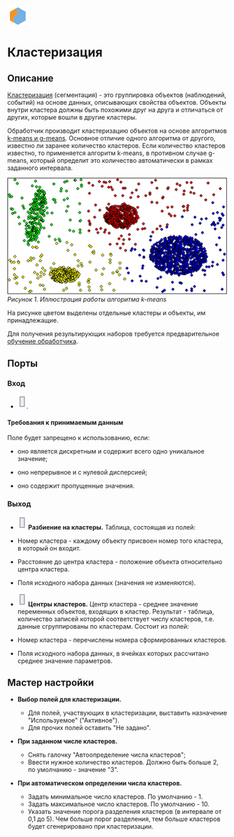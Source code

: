 ![](../../media/app/icons/vendors/clusterization.svg)
# Кластеризация

## Описание

 
[Кластеризация](https://basegroup.ru/community/glossary/clustering) (сегментация) - это группировка объектов (наблюдений, событий) на основе данных, описывающих свойства объектов. Объекты внутри кластера должны быть похожими друг на друга и отличаться от других, которые вошли в другие кластеры.

Обработчик производит кластеризацию объектов на основе алгоритмов [k-means и g-means](https://basegroup.ru/deductor/function/algorithm/clustering). Основное отличие одного алгоритма от другого, известно ли заранее количество кластеров. Если количество кластеров известно, то применяется алгоритм k-means, в противном случае g-means, который определит это количество автоматически в рамках заданного интервала.

![](../../media/app/processors/data_mining/clustering_1.png) 
*Рисунок 1. Иллюстрация работы алгоритма k-means*

На рисунке цветом выделены отдельные кластеры и объекты, им принадлежащие.

Для получения результирующих наборов требуется предварительное [обучение обработчика](../../app/glossary/training_processors.md).

## Порты

### Вход

* ![](../../media/app/icons/ports/output_table_inactive.svg). 


#### Требования к принимаемым данным

Поле будет запрещено к использованию, если:

*  оно является дискретным и содержит всего одно уникальное значение;

*  оно непрерывное и с нулевой дисперсией;

*  оно содержит пропущенные значения.

### Выход

* ![](../../media/app/icons/ports/output_table_inactive.svg) **Разбиение на кластеры.** 
Таблица, состоящая из полей:

*  Номер кластера - каждому объекту присвоен номер того кластера, в который он входит.

*  Расстояние до центра кластера - положение объекта относительно центра кластера.

*  Поля исходного набора данных (значения не изменяются).

* ![](../../media/app/icons/ports/output_table_inactive.svg) **Центры кластеров.**
Центр кластера - среднее значение переменных объектов, входящих в кластер.
Результат - таблица, количество записей которой соответствует числу кластеров, т.е. данные сгруппированы по кластерам. Состоит из полей:

*  Номер кластера - перечислены номера сформированных кластеров.

*  Поля исходного набора данных, в ячейках которых рассчитано среднее значение параметров.

## Мастер настройки


*  **Выбор полей для кластеризации.**
    * Для полей, участвующих в кластеризации, выставить назначение "Используемое" ("Активное").
    * Для прочих полей оставить "Не задано".

*  **При заданном числе кластеров.**
    * Снять галочку "Автоопределение числа кластеров";
    * Ввести нужное количество кластеров. Должно быть больше 2, по умолчанию - значение "3".

*  **При автоматическом определении числа кластеров.**
    * Задать минимальное число кластеров. По умолчанию - 1.
    * Задать максимальное число кластеров. По умолчанию - 10.
    * Указать значение порога разделения кластеров (в интервале от 0,1 до 5). Чем больше порог разделения, тем больше кластеров будет сгенерировано при кластеризации.



